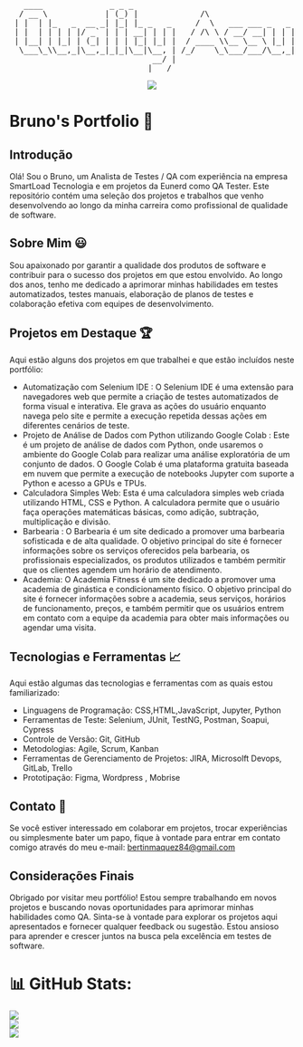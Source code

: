 <pre>
   ____              _ _ _                                                           
  / __ \            | (_) |             /\                                           
 | |  | |_   _  __ _| |_| |_ _   _     /  \   ___ ___ _   _ _ __ __ _ _ __   ___ ___ 
 | |  | | | | |/ _` | | | __| | | |   / /\ \ / __/ __| | | | '__/ _` | '_ \ / __/ _ \
 | |__| | |_| | (_| | | | |_| |_| |  / ____ \\__ \__ \ |_| | | | (_| | | | | (_|  __/
  \___\_\\__,_|\__,_|_|_|\__|\__, | /_/    \_\___/___/\__,_|_|  \__,_|_| |_|\___\___|
                              __/ |                                                  
                             |___/                                                   
</pre>
<!-- Typing SVG  -->

  <p align="center">
  <img src="https://readme-typing-svg.herokuapp.com?duration=5000&color=7dcfff&center=true&vCenter=true&lines=Quality-Assurance+Analista-Sistemas;Apaixonado+por+tecnologia+%E2%99%A1;Buscando+novos+conhecimentos;!">
  </p>

# Bruno's Portfolio 👋

## Introdução
Olá! Sou o Bruno, um Analista de Testes / QA com experiência na empresa SmartLoad Tecnologia e em projetos da Eunerd como QA Tester. Este repositório contém uma seleção dos projetos e trabalhos que venho desenvolvendo ao longo da minha carreira como profissional de qualidade de software.
## Sobre Mim 😃
Sou apaixonado por garantir a qualidade dos produtos de software e contribuir para o sucesso dos projetos em que estou envolvido. Ao longo dos anos, tenho me dedicado a aprimorar minhas habilidades em testes automatizados, testes manuais, elaboração de planos de testes e colaboração efetiva com equipes de desenvolvimento.
## Projetos em Destaque 🏆
Aqui estão alguns dos projetos em que trabalhei e que estão incluídos neste portfólio:
* Automatização com Selenium IDE : O Selenium IDE é uma extensão para navegadores web que permite a criação de testes automatizados de forma visual e interativa. Ele grava as ações do usuário enquanto navega pelo site e permite a execução repetida dessas ações em diferentes cenários de teste.
* Projeto de Análise de Dados com Python utilizando Google Colab : Este é um projeto de análise de dados com Python, onde usaremos o ambiente do Google Colab para realizar uma análise exploratória de um conjunto de dados. O Google Colab é uma plataforma gratuita baseada em nuvem que permite a execução de notebooks Jupyter com suporte a Python e acesso a GPUs e TPUs.
* Calculadora Simples Web: Esta é uma calculadora simples web criada utilizando HTML, CSS e Python. A calculadora permite que o usuário faça operações matemáticas básicas, como adição, subtração, multiplicação e divisão.
* Barbearia : O Barbearia é um site dedicado a promover uma barbearia sofisticada e de alta qualidade. O objetivo principal do site é fornecer informações sobre os serviços oferecidos pela barbearia, os profissionais especializados, os produtos utilizados e também permitir que os clientes agendem um horário de atendimento.
* Academia: O Academia Fitness é um site dedicado a promover uma academia de ginástica e condicionamento físico. O objetivo principal do site é fornecer informações sobre a academia, seus serviços, horários de funcionamento, preços, e também permitir que os usuários entrem em contato com a equipe da academia para obter mais informações ou agendar uma visita.
## Tecnologias e Ferramentas 📈 
Aqui estão algumas das tecnologias e ferramentas com as quais estou familiarizado:
* Linguagens de Programação: CSS,HTML,JavaScript, Jupyter, Python
* Ferramentas de Teste: Selenium, JUnit, TestNG, Postman, Soapui, Cypress
* Controle de Versão: Git, GitHub
* Metodologias: Agile, Scrum, Kanban
* Ferramentas de Gerenciamento de Projetos: JIRA, Microsolft Devops, GitLab, Trello
* Prototipação: Figma, Wordpress , Mobrise 
## Contato 📧
Se você estiver interessado em colaborar em projetos, trocar experiências ou simplesmente bater um papo, fique à vontade para entrar em contato comigo através do meu e-mail: bertinmaquez84@gmail.com
## Considerações Finais
Obrigado por visitar meu portfólio! Estou sempre trabalhando em novos projetos e buscando novas oportunidades para aprimorar minhas habilidades como QA. Sinta-se à vontade para explorar os projetos aqui apresentados e fornecer qualquer feedback ou sugestão. Estou ansioso para aprender e crescer juntos na busca pela excelência em testes de software.

# 📊 GitHub Stats:
![](https://github-readme-stats.vercel.app/api?username=Marquezbertin&theme=github_dark&hide_border=false&include_all_commits=true&count_private=true)<br/>
![](https://github-readme-streak-stats.herokuapp.com/?user=Marquezbertin&theme=github-dark-blue&hide_border=false)<br/>
![](https://github-readme-stats.vercel.app/api/top-langs/?username=Marquezbertin&theme=github_dark&hide_border=false&include_all_commits=true&count_private=true&layout=compact)


